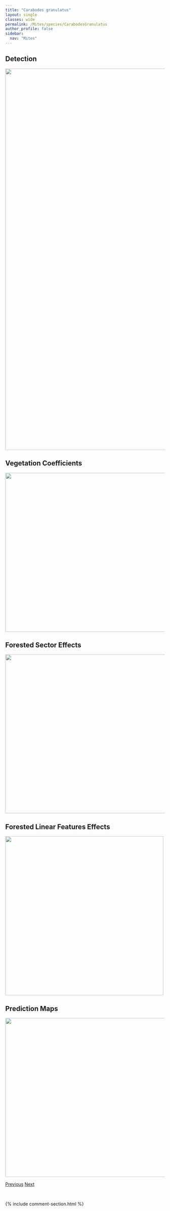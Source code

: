 ```yaml
---
title: "Carabodes granulatus"
layout: single
classes: wide
permalink: /Mites/species/CarabodesGranulatus
author_profile: false
sidebar:
  nav: "Mites"
---
```


<h2>Detection</h2>

<a href="https://drive.google.com/uc?export=view&id=1BTHthpsUZdHuPBLG7vAYGUgiSbcCGpnl">
<img src="https://drive.google.com/uc?export=view&id=1BTHthpsUZdHuPBLG7vAYGUgiSbcCGpnl" height = "1200" width = "800">
</a>


<h2>Vegetation Coefficients</h2>

<a href="https://drive.google.com/uc?export=view&id=1wBxrhrqwXKHufRbLE-uCplhYa-Z49h0F">
<img src="https://drive.google.com/uc?export=view&id=1wBxrhrqwXKHufRbLE-uCplhYa-Z49h0F" height = "500" width = "1000">
</a>


<h2>Forested Sector Effects</h2>

<a href="https://drive.google.com/uc?export=view&id=1htl_zOUF3fG3MrbKEF93pmwq-Q-PVfd8">
<img src="https://drive.google.com/uc?export=view&id=1htl_zOUF3fG3MrbKEF93pmwq-Q-PVfd8" height = "500" width = "1000">
</a>


<h2>Forested Linear Features Effects</h2>

<a href="https://drive.google.com/uc?export=view&id=1HosIKLQYHtIv3iIUHwzVcCeABMiePSXs">
<img src="https://drive.google.com/uc?export=view&id=1HosIKLQYHtIv3iIUHwzVcCeABMiePSXs" height = "500" width = "500">
</a>


<h2>Prediction Maps</h2>

<a href="https://drive.google.com/uc?export=view&id=17ZTGzGvoHm1_KVMPg8k8-XEax_NGq2Ve">
<img src="https://drive.google.com/uc?export=view&id=17ZTGzGvoHm1_KVMPg8k8-XEax_NGq2Ve" height = "500" width = "1000">
</a>


<a href="/DevelopmentWebsite/Mites/species/CamisiaSpinifer" class="pagination--pager" title="Camisia spinifer">Previous</a> <a href="/DevelopmentWebsite/Mites/species/CarabodesLabyrinthicus" class="pagination--pager" title="Carabodes labyrinthicus">Next</a>

<p>&nbsp;</p>

{% include comment-section.html %}
